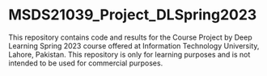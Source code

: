 # MSDS21039_Project_DLSpring2023
This repository contains code and results for the Course Project by Deep  Learning Spring 2023 course offered at Information Technology University, Lahore, Pakistan. This repository is only for learning purposes and is not intended to be used for commercial purposes.
